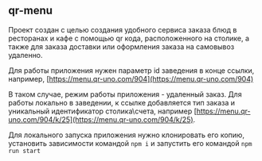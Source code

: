 ## qr-menu

Проект создан с целью создания удобного сервиса заказа блюд в ресторанах и кафе с помощью qr кода, расположенного на столике, а также для заказа доставки или оформления заказа на самовывоз удаленно.

Для работы приложения нужен параметр id заведения в конце ссылки, например, [https://menu.qr-uno.com/904](https://menu.qr-uno.com/904)

В таком случае, режим работы приложения - удаленный заказ. Для работы локально в заведении, к ссылке добавляется тип заказа и уникальный идентификатор столика\счета, например [https://menu.qr-uno.com/904/k/25](https://menu.qr-uno.com/904/k/25).

Для локального запуска приложения нужно клонировать его копию, установить зависимости командой `npm i` и запустить его командой `npm run start`
